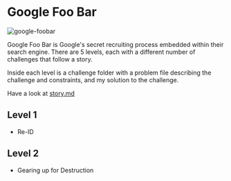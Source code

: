 # Google Foo Bar

![google-foobar](https://user-images.githubusercontent.com/97237166/148465431-3ddfac01-8991-415a-8b9c-dc91343dbbc4.png)

Google Foo Bar is Google's secret recruiting process embedded within their search engine. There are 5 levels, each with a different number of challenges that follow a story.

Inside each level is a challenge folder with a problem file describing the challenge and constraints, and my solution to the challenge.

Have a look at [story.md](https://github.com/c-prungo/google-foobar/blob/main/story.md)

## Level 1

- Re-ID

## Level 2

- Gearing up for Destruction
